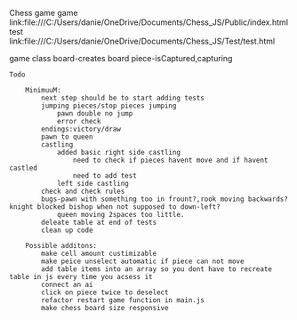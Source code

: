 Chess game
game link:file:///C:/Users/danie/OneDrive/Documents/Chess_JS/Public/index.html
test link:file:///C:/Users/danie/OneDrive/Documents/Chess_JS/Test/test.html

game class
    board-creates board
    piece-isCaptured,capturing


    Todo

        MinimuuM:
            next step should be to start adding tests
            jumping pieces/stop pieces jumping
                pawn double no jump
                error check
            endings:victory/draw
            pawn to queen
            castling
                added basic right side castling
                    need to check if pieces havent move and if havent castled
                    need to add test
                left side castling
            check and check rules
            bugs-pawn with something too in frount?,rook moving backwards? knight blocked bishop when not supposed to down-left?
                queen moving 2spaces too little.
            deleate table at end of tests         
            clean up code       

        Possible additons:    
            make cell amount custimizable
            make peice unselect automatic if piece can not move
            add table items into an array so you dont have to recreate table in js every time you acsess it
            connect an ai
            click on piece twice to deselect
            refactor restart game function in main.js
            make chess board size responsive

         

   